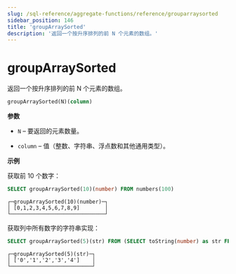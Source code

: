```yaml
---
slug: /sql-reference/aggregate-functions/reference/grouparraysorted
sidebar_position: 146
title: 'groupArraySorted'
description: '返回一个按升序排列的前 N 个元素的数组。'
---
```



# groupArraySorted

返回一个按升序排列的前 N 个元素的数组。

``` sql
groupArraySorted(N)(column)
```

**参数**

- `N` – 要返回的元素数量。

- `column` – 值（整数、字符串、浮点数和其他通用类型）。

**示例**

获取前 10 个数字：

``` sql
SELECT groupArraySorted(10)(number) FROM numbers(100)
```

``` text
┌─groupArraySorted(10)(number)─┐
│ [0,1,2,3,4,5,6,7,8,9]        │
└──────────────────────────────┘
```

获取列中所有数字的字符串实现：

``` sql
SELECT groupArraySorted(5)(str) FROM (SELECT toString(number) as str FROM numbers(5));
```

``` text
┌─groupArraySorted(5)(str)─┐
│ ['0','1','2','3','4']    │
└──────────────────────────┘
```
